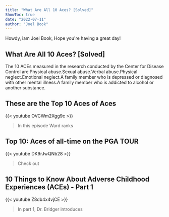 ```yaml
---
title: "What Are All 10 Aces? [Solved]"
ShowToc: true 
date: "2022-07-11"
author: "Joel Book" 
---
```


Howdy, iam Joel Book, Hope you're having a great day!
## What Are All 10 Aces? [Solved]
The 10 ACEs measured in the research conducted by the Center for Disease Control are:Physical abuse.Sexual abuse.Verbal abuse.Physical neglect.Emotional neglect.A family member who is depressed or diagnosed with other mental illness.A family member who is addicted to alcohol or another substance.

## These are the Top 10 Aces of Aces
{{< youtube OVCWm2Xgg9c >}}
>In this episode Ward ranks 

## Top 10: Aces of all-time on the PGA TOUR
{{< youtube DK9rJwQNb28 >}}
>Check out 

## 10 Things to Know About Adverse Childhood Experiences (ACEs) - Part 1
{{< youtube Z8db4x4vjCE >}}
>In part 1, Dr. Bridger introduces 

